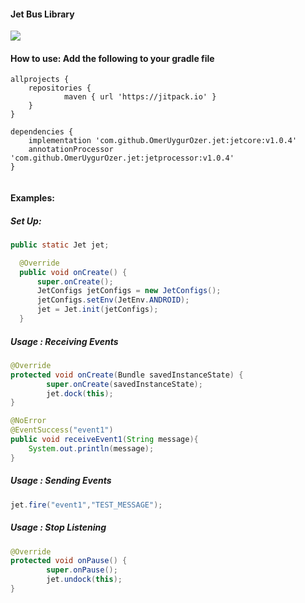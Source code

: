 #### Jet Bus Library

[![](https://jitpack.io/v/OmerUygurOzer/jet.svg)](https://jitpack.io/#OmerUygurOzer/jet)

#### How to use: Add the following to your gradle file

```
allprojects {
	repositories {
			maven { url 'https://jitpack.io' }
	}
} 
  ```
  
  ```
  dependencies {
      implementation 'com.github.OmerUygurOzer.jet:jetcore:v1.0.4'
      annotationProcessor 'com.github.OmerUygurOzer.jet:jetprocessor:v1.0.4'
  }
   
   ```
  
  #### Examples:
  
  ##### Set Up:
  
  ```java
  public static Jet jet;

    @Override
    public void onCreate() {
        super.onCreate();
        JetConfigs jetConfigs = new JetConfigs();
        jetConfigs.setEnv(JetEnv.ANDROID);
        jet = Jet.init(jetConfigs);
    }
```

##### Usage : Receiving Events

```java
@Override
protected void onCreate(Bundle savedInstanceState) {
        super.onCreate(savedInstanceState);
        jet.dock(this);
}

@NoError
@EventSuccess("event1")
public void receiveEvent1(String message){
    System.out.println(message);
}
```

##### Usage : Sending Events

```java
jet.fire("event1","TEST_MESSAGE");
```


##### Usage : Stop Listening

```java
@Override
protected void onPause() {
        super.onPause();
        jet.undock(this);
}
    
```
